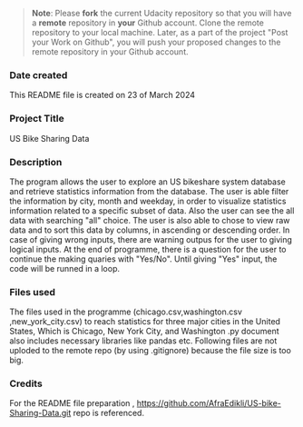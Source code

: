>**Note**: Please **fork** the current Udacity repository so that you will have a **remote** repository in **your** Github account. Clone the remote repository to your local machine. Later, as a part of the project "Post your Work on Github", you will push your proposed changes to the remote repository in your Github account.

### Date created
This README file is created on 23 of March 2024

### Project Title
US Bike Sharing Data

### Description
The program allows the user to explore an US bikeshare system database and retrieve statistics information from the database. The user is able filter the information by city, month and weekday, in order to visualize statistics information related to a specific subset of data. Also the user can see the all data with searching "all" choice.  The user is also able to chose to view raw data and to sort this data by columns, in ascending or descending order. In case of giving wrong inputs, there are warning outpus for the user to giving logical inputs. At the end of programme, there is a question for the user to continue the making quaries with "Yes/No". Until giving "Yes" input, the code will be runned in a loop. 

### Files used
The files used in the programme (chicago.csv,washington.csv ,new_york_city.csv) to reach statistics for three major cities in the United States, Which is Chicago, New York City, and Washington
.py document also includes necessary libraries like pandas etc. Following files are not uploded to the remote repo (by using .gitignore) because the file size is too big.

### Credits
For the README file preparation , https://github.com/AfraEdikli/US-bike-Sharing-Data.git repo is referenced.

